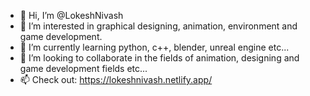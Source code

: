 - 👋 Hi, I’m @LokeshNivash
- 👀 I’m interested in graphical designing, animation, environment and game development.
- 🌱 I’m currently learning python, c++, blender, unreal engine etc...
- 💞️ I’m looking to collaborate in the fields of animation, designing and game development fields etc...
- 📫 Check out: https://lokeshnivash.netlify.app/

<!---
LokeshNivash/LokeshNivash is a ✨ special ✨ repository because its `README.md` (this file) appears on your GitHub profile.
You can click the Preview link to take a look at your changes.
--->

